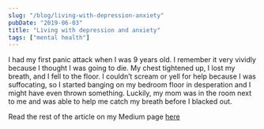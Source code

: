 ```yaml
---
slug: "/blog/living-with-depression-anxiety"
pubDate: "2019-06-03"
title: "Living with depression and anxiety"
tags: ["mental health"]
---
```


I had my first panic attack when I was 9 years old. I remember it very vividly because I thought I was going to die. My chest tightened up, I lost my breath, and I fell to the floor. I couldn’t scream or yell for help because I was suffocating, so I started banging on my bedroom floor in desperation and I might have even thrown something. Luckily, my mom was in the room next to me and was able to help me catch my breath before I blacked out.

Read the rest of the article on my Medium page [here](https://medium.com/@DaniSubject/living-with-depression-and-anxiety-part-one-of-many-f6aed8ca1453)
